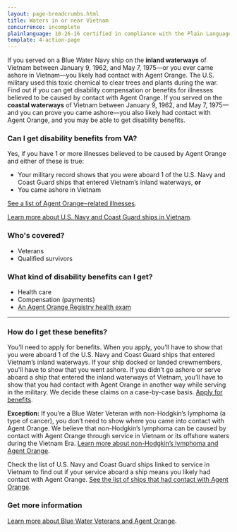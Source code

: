 ```yaml
---
layout: page-breadcrumbs.html
title: Waters in or near Vietnam
concurrence: incomplete
plainlanguage: 10-26-16 certified in compliance with the Plain Language Act
template: 4-action-page
---
```


If you served on a Blue Water Navy ship on the **inland waterways** of Vietnam between January 9, 1962, and May 7, 1975—or you ever came ashore in Vietnam—you likely had contact with Agent Orange. The U.S. military used this toxic chemical to clear trees and plants during the war. Find out if you can get disability compensation or benefits for illnesses believed to be caused by contact with Agent Orange. If you served on the **coastal waterways** of Vietnam between January 9, 1962, and May 7, 1975—and you can prove you came ashore—you also likely had contact with Agent Orange, and you may be able to get disability benefits. 

<div class="feature" markdown="1">

### Can I get disability benefits from VA?

Yes, if you have 1 or more illnesses believed to be caused by Agent Orange and either of these is true:
- Your military record shows that you were aboard 1 of the U.S. Navy and Coast Guard ships that entered Vietnam’s inland waterways, **or**
- You came ashore in Vietnam

[See a list of Agent Orange‒related illnesses](/disability-benefits/conditions/exposure-to-hazardous-materials/agent-orange/diseases/).

[Learn more about U.S. Navy and Coast Guard ships in Vietnam](http://www.publichealth.va.gov/exposures/agentorange/shiplist/index.asp).

### Who's covered?

- Veterans
- Qualified survivors
</div>

### What kind of disability benefits can I get?

- Health care
- Compensation (payments)
- [An Agent Orange Registry health exam](/disability-benefits/conditions/exposure-to-hazardous-materials/agent-orange/registry-health-exam/)

-----

### How do I get these benefits?

You’ll need to apply for benefits. When you apply, you’ll have to show that you were aboard 1 of the U.S. Navy and Coast Guard ships that entered Vietnam’s inland waterways. If your ship docked or landed crewmembers, you'll have to show that you went ashore. If you didn’t go ashore or serve aboard a ship that entered the inland waterways of Vietnam, you’ll have to show that you had contact with Agent Orange in another way while serving in the military. We decide these claims on a case-by-case basis. [Apply for benefits](/disability-benefits/apply-for-benefits/).

**Exception:** If you’re a Blue Water Veteran with non-Hodgkin’s lymphoma (a type of cancer), you don’t need to show where you came into contact with Agent Orange. We believe that non-Hodgkin’s lymphoma can be caused by contact with Agent Orange through service in Vietnam or its offshore waters during the Vietnam Era. [Learn more about non-Hodgkin’s lymphoma and Agent Orange](/disability-benefits/conditions/exposure-to-hazardous-materials/agent-orange/non-hodgkins/).

Check the list of U.S. Navy and Coast Guard ships linked to service in Vietnam to find out if your service aboard a ship means you likely had contact with Agent Orange. [See the list of ships that had contact with Agent Orange](http://www.publichealth.va.gov/exposures/agentorange/shiplist/list.asp).


### Get more information

[Learn more about Blue Water Veterans and Agent Orange](http://www.publichealth.va.gov/exposures/agentorange/locations/blue-water-veterans.asp#sthash.Srfgf1kO.dpuf).

